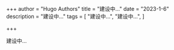 +++
author = "Hugo Authors"
title = "建设中..."
date = "2023-1-6"
description = "建设中..."
tags = [
    "建设中...",
    "建设中...",
]

+++

建设中...
